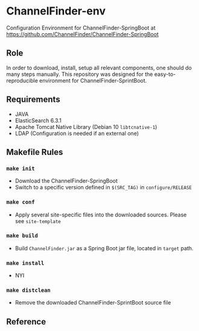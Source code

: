 ChannelFinder-env
===
Configuration Environment for ChannelFinder-SpringBoot at https://github.com/ChannelFinder/ChannelFinder-SpringBoot

## Role
In order to download, install, setup all relevant components, one should do many steps manually. This repository was designed for the easy-to-reproducible environment for ChannelFinder-SprintBoot.

## Requirements

* JAVA
* ElasticSearch 6.3.1
* Apache Tomcat Native Library (Debian 10 `libtcnative-1`)
* LDAP (Configuration is needed if an external one)

## Makefile Rules

### `make init`
* Download the ChannelFinder-SpringBoot
* Switch to a specific version defined in `$(SRC_TAG)` in `configure/RELEASE`

### `make conf`
* Apply several site-specific files into the downloaded sources. Please see `site-template`

### `make build`
* Build `ChannelFinder.jar` as a Spring Boot jar file, located in `target` path.

### `make install`
* NYI

### `make distclean`
* Remove the downloaded ChannelFinder-SprintBoot source file



## Reference




